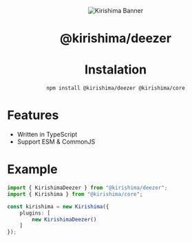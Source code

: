 <div align="center">

![Kirishima Banner](https://cdn.discordapp.com/attachments/891939988088975372/931079377771450388/kirishima-ship-banner.png)

# @kirishima/deezer

# Instalation 
```
npm install @kirishima/deezer @kirishima/core
```

</div>

# Features
- Written in TypeScript
- Support ESM & CommonJS

# Example 
```ts
import { KirishimaDeezer } from "@kirishima/deezer";
import { Kirishima } from "@kirishima/core";

const kirishima = new Kirishima({
    plugins: [
        new KirishimaDeezer()
    ]
});
```